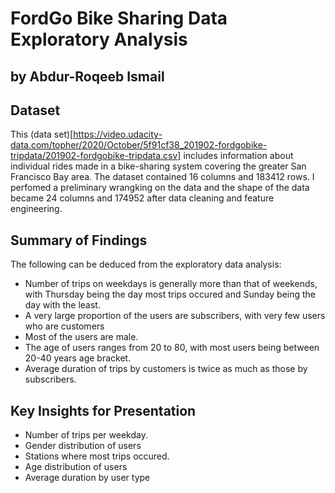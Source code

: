 # FordGo Bike Sharing Data Exploratory Analysis
## by Abdur-Roqeeb Ismail


## Dataset
This (data set)[https://video.udacity-data.com/topher/2020/October/5f91cf38_201902-fordgobike-tripdata/201902-fordgobike-tripdata.csv] includes information about individual rides made in a bike-sharing system covering the greater San Francisco Bay area. The dataset contained 16 columns and 183412 rows. I perfomed a preliminary wrangking on the data and the shape of the data became 24 columns and 174952 after data cleaning and feature engineering.


## Summary of Findings
The following can be deduced from the exploratory data analysis:
- Number of trips on weekdays is generally more than that of weekends, with Thursday being the day most trips occured and Sunday being the day with the least.
- A very large proportion of the users are subscribers, with very few users who are customers
- Most of the users are male.
- The age of users ranges from 20 to 80, with most users being between 20-40 years age bracket.
- Average duration of trips by customers is twice as much as those by subscribers.


## Key Insights for Presentation
- Number of trips per weekday.
- Gender distribution of users
- Stations where most trips occured.
- Age distribution of users
- Average duration by user type